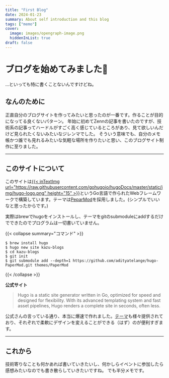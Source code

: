 ```yaml
---
title: "First Blog"
date: 2024-01-23
summary: About self introduction and this blog
tags: ["memo"]
cover:
  image: images/opengraph-image.png
  hiddenInList: true
draft: false
---
```


# ブログを始めてみました🚀

...といっても特に書くことないんですけどね。

## なんのために
正直自分のブログサイトを作ってみたいと思ったのが一番です。作ることが目的になってる良くないパターン。
年始に初めてZennの記事を書いたのですが、技術系の記事ってハードルがすごく高く感じているところがあり、見て欲しいんだけど見られたくないみたいなジレンマでした。
そういう意味でも、自分のメモ帳かつ誰でも見れるみたいな気軽な場所を作りたいと思い、このブログサイト制作に至りました。

---

## このサイトについて
このサイトは[{{< inTextImg url="https://raw.githubusercontent.com/gohugoio/hugoDocs/master/static/img/hugo-logo.png" height="15" >}}](https://gohugo.io/)というGo言語で作られたWebフレームワークで構築しています。テーマは[PeparMod](https://github.com/adityatelange/hugo-PaperMod/)を採用しました。(シンプルでいいなと思ったからです。)

実際はbrewでhugoをインストールし、テーマをgitのsubmoduleにaddするだけでできたのでプログラムは一切書いていません。


{{< collapse summary="コマンド" >}}

```
$ brew install hugo
$ hugo new site kazu-blogs
$ cd kazu-blogs
$ git init
$ git submodule add --depth=1 https://github.com/adityatelange/hugo-PaperMod.git themes/PaperMod
```

{{< /collapse >}}

**公式サイト**
> Hugo is a static site generator written in Go, optimized for speed and designed for flexibility. With its advanced templating system and fast asset pipelines, Hugo renders a complete site in seconds, often less.

公式さんの言っている通り、本当に爆速で作れました。[テーマ](https://themes.gohugo.io/)も様々提供されており、それぞれで柔軟にデザインを変えることができる（はず）のが便利すぎます。

--- 

## これから
技術寄りなことも何かあれば書いていきたいし、何かしらイベントに参加したら感想みたいなのでも書き散らしていきたいですね。
でも半分メモです。